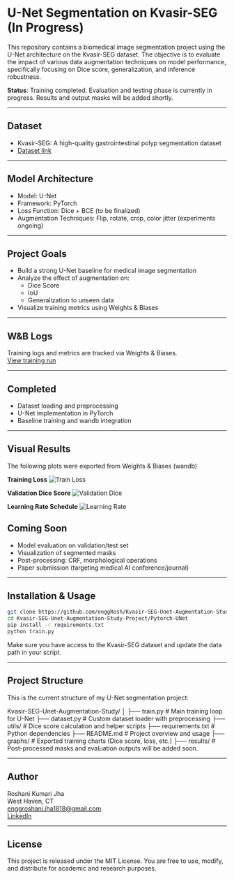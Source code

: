 
# U-Net Segmentation on Kvasir-SEG (In Progress)

This repository contains a biomedical image segmentation project using the U-Net architecture on the Kvasir-SEG dataset. The objective is to evaluate the impact of various data augmentation techniques on model performance, specifically focusing on Dice score, generalization, and inference robustness.

**Status**: Training completed. Evaluation and testing phase is currently in progress. Results and output masks will be added shortly.

---

## Dataset

- Kvasir-SEG: A high-quality gastrointestinal polyp segmentation dataset  
- [Dataset link](https://datasets.simula.no/kvasir-seg/)

---

## Model Architecture

- Model: U-Net  
- Framework: PyTorch  
- Loss Function: Dice + BCE (to be finalized)  
- Augmentation Techniques: Flip, rotate, crop, color jitter (experiments ongoing)

---

## Project Goals

- Build a strong U-Net baseline for medical image segmentation  
- Analyze the effect of augmentation on:
  - Dice Score
  - IoU
  - Generalization to unseen data  
- Visualize training metrics using Weights & Biases

---

## W&B Logs

Training logs and metrics are tracked via Weights & Biases.  
[View training run](https://wandb.ai/enggroshani-jha1818-university-of-new-haven/U-Net/runs/o1eo40l2?nw=nwuserenggroshanijha1818)

---

## Completed

- Dataset loading and preprocessing  
- U-Net implementation in PyTorch  
- Baseline training and wandb integration

---

## Visual Results

The following plots were exported from Weights & Biases (wandb)

**Training Loss**
![Train Loss](Kvasir-SEG-Unet-Augmentation-Study-Project/Pytorch-UNet/graphs/train_loss.png)

**Validation Dice Score**
![Validation Dice](Kvasir-SEG-Unet-Augmentation-Study-Project/Pytorch-UNet/graphs/Val_Dice_Score.png)

**Learning Rate Schedule**
![Learning Rate](Kvasir-SEG-Unet-Augmentation-Study-Project/Pytorch-UNet/graphs/learning_rate.png)

## Coming Soon

- Model evaluation on validation/test set  
- Visualization of segmented masks  
- Post-processing: CRF, morphological operations  
- Paper submission (targeting medical AI conference/journal)

---

## Installation & Usage

```bash
git clone https://github.com/enggRosh/Kvasir-SEG-Unet-Augmentation-Study-Project.git
cd Kvasir-SEG-Unet-Augmentation-Study-Project/Pytorch-UNet
pip install -r requirements.txt
python train.py

```

Make sure you have access to the Kvasir-SEG dataset and update the data path in your script.

---

## Project Structure

This is the current structure of my U-Net segmentation project:

Kvasir-SEG-Unet-Augmentation-Study/
│
├── train.py                 # Main training loop for U-Net
├── dataset.py              # Custom dataset loader with preprocessing
├── utils/                  # Dice score calculation and helper scripts
├── requirements.txt        # Python dependencies
├── README.md               # Project overview and usage
├── graphs/                 # Exported training charts (Dice score, loss, etc.)
├── results/                # Post-processed masks and evaluation outputs will be added soon.

---

## Author

Roshani Kumari Jha  
West Haven, CT  
enggroshani.jha1818@gmail.com  
[LinkedIn](https://www.linkedin.com/in/enggroshani-jha/)

---

## License

This project is released under the MIT License. You are free to use, modify, and distribute for academic and research purposes.

